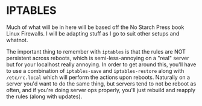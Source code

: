# IPTABLES

Much of what will be in here will be based off the No Starch Press book Linux Firewalls. I will be adapting stuff as I go to suit other setups and whatnot.

The important thing to remember with `iptables` is that the rules are NOT persistent across reboots, which is semi-less-annoying on a "real" server but for your localhost really annoying. In order to get around this, you'll have to use a combination of `iptables-save` and `iptables-restore` along with `/etc/rc.local` which will perform the actions upon reboots. Naturally on a server you'd want to do the same thing, but servers tend to not be reboot as often, and if you're doing server ops properly, you'll just rebuild and reapply the rules (along with updates).
